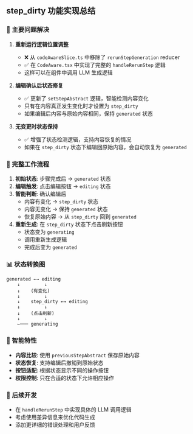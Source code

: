 ## step_dirty 功能实现总结

### 🎯 主要问题解决

1. **重新运行逻辑位置调整**
   - ❌ 从 `codeAwareSlice.ts` 中移除了 `rerunStepGeneration` reducer
   - ✅ 在 `CodeAware.tsx` 中实现了完整的 `handleRerunStep` 逻辑
   - 这样可以在组件中调用 LLM 生成逻辑

2. **编辑确认后状态修复**
   - ✅ 更新了 `setStepAbstract` 逻辑，智能检测内容变化
   - 只有在内容真正发生变化时才设置为 `step_dirty`
   - 如果编辑后内容与原始内容相同，保持 `generated` 状态

3. **无变更时状态保持**
   - ✅ 增强了状态检测逻辑，支持内容恢复的情况
   - 如果在 `step_dirty` 状态下编辑回原始内容，会自动恢复为 `generated`

### 🔄 完整工作流程

1. **初始状态**: 步骤完成后 → `generated` 状态
2. **编辑触发**: 点击编辑按钮 → `editing` 状态
3. **智能判断**: 确认编辑后
   - 内容有变化 → `step_dirty` 状态
   - 内容无变化 → 保持 `generated` 状态
   - 恢复原始内容 → 从 `step_dirty` 回到 `generated`
4. **重新生成**: 在 `step_dirty` 状态下点击刷新按钮
   - 状态变为 `generating`
   - 调用重新生成逻辑
   - 完成后变为 `generated`

### 📊 状态转换图

```
generated ←→ editing
    ↓         ↓
    ↓    (有变化)
    ↓         ↓
    ↓    step_dirty ←→ editing
    ↓         ↓
    ↓    (点击刷新)
    ↓         ↓
    ←─── generating
```

### 🧠 智能特性

- **内容比较**: 使用 `previousStepAbstract` 保存原始内容
- **状态恢复**: 支持编辑后撤销到原始状态
- **按钮适配**: 根据状态显示不同的操作按钮
- **权限控制**: 只在合适的状态下允许相应操作

### 📝 后续开发

- 在 `handleRerunStep` 中实现具体的 LLM 调用逻辑
- 考虑使用差异信息来优化代码生成
- 添加更详细的错误处理和用户反馈
